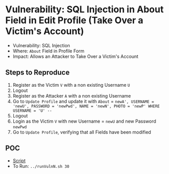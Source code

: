 # Vulnerability: SQL Injection in About Field in Edit Profile (Take Over a Victim's Account)

- Vulnerability: SQL Injection
- Where: `About` Field in Profile Form
- Impact: Allows an Attacker to Take Over a Victim's Account

## Steps to Reproduce
1. Register as the Victim `V` with a non existing Username `U`
2. Logout
3. Register as the Attacker `A` with a non existing Username
4. Go to `Update Profile` and update it with `About` = `newA', USERNAME = 'newU', PASSWORD = 'newPwd', NAME = 'newN', PHOTO = 'newP' WHERE USERNAME = 'U' -- `
5. Logout
6. Login as the Victim `V` with new Username = `newU` and new Password `newPwd`
7. Go to `Update Profile`, verifying that all Fields have been modified

## POC
- [Script](./Exploit.py)
- To Run: `../runVulnN.sh 30`
